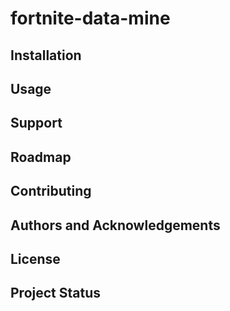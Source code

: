 # fortnite-data-mine

## Installation

## Usage

## Support

## Roadmap

## Contributing

## Authors and Acknowledgements

## License

## Project Status



```python

```


